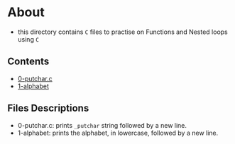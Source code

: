 # About
- this directory contains `C` files to practise on Functions and Nested loops using `C`

## Contents
- [0-putchar.c](./0-putchar.c)
- [1-alphabet](./1-alphabet.c)


## Files Descriptions
- 0-putchar.c: prints `_putchar` string followed by a new line.
- 1-alphabet: prints the alphabet, in lowercase, followed by a new line.